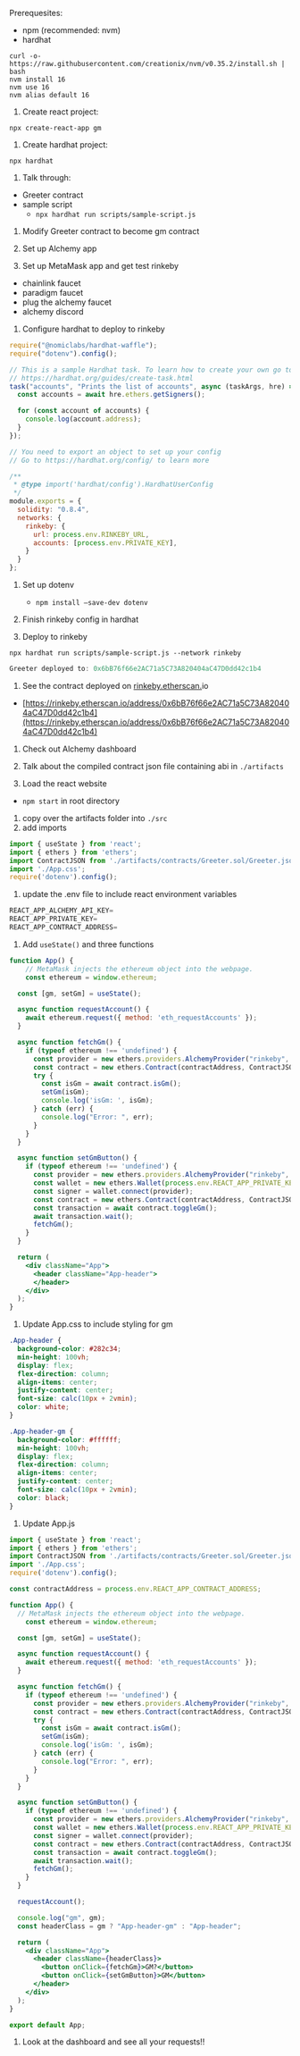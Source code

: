 Prerequesites:

- npm (recommended: nvm)
- hardhat

```
curl -o- https://raw.githubusercontent.com/creationix/nvm/v0.35.2/install.sh | bash
nvm install 16
nvm use 16
nvm alias default 16
```

1. Create react project:

`npx create-react-app gm`

1. Create hardhat project:

`npx hardhat`

1. Talk through:
- Greeter contract
- sample script
    - `npx hardhat run scripts/sample-script.js`

1. Modify Greeter contract to become gm contract

1. Set up Alchemy app
2. Set up MetaMask app and get test rinkeby
- chainlink faucet
- paradigm faucet
- plug the alchemy faucet
- alchemy discord

1. Configure hardhat to deploy to rinkeby

```jsx
require("@nomiclabs/hardhat-waffle");
require("dotenv").config();

// This is a sample Hardhat task. To learn how to create your own go to
// https://hardhat.org/guides/create-task.html
task("accounts", "Prints the list of accounts", async (taskArgs, hre) => {
  const accounts = await hre.ethers.getSigners();

  for (const account of accounts) {
    console.log(account.address);
  }
});

// You need to export an object to set up your config
// Go to https://hardhat.org/config/ to learn more

/**
 * @type import('hardhat/config').HardhatUserConfig
 */
module.exports = {
  solidity: "0.8.4",
  networks: {
    rinkeby: {
      url: process.env.RINKEBY_URL,
      accounts: [process.env.PRIVATE_KEY],
    }
  }
};
```

1. Set up dotenv
    - `npm install —save-dev dotenv`
    
2. Finish rinkeby config in hardhat
3. Deploy to rinkeby

`npx hardhat run scripts/sample-script.js --network rinkeby`

```jsx
Greeter deployed to: 0x6bB76f66e2AC71a5C73A820404aC47D0dd42c1b4
```

1. See the contract deployed on [rinkeby.etherscan.](http://rinkeby.etherscan.com)io
- [https://rinkeby.etherscan.io/address/0x6bB76f66e2AC71a5C73A820404aC47D0dd42c1b4](https://rinkeby.etherscan.io/address/0x6bB76f66e2AC71a5C73A820404aC47D0dd42c1b4)

1. Check out Alchemy dashboard

1. Talk about the compiled contract json file containing abi in `./artifacts`
2. Load the react website
- `npm start` in root directory
1. copy over the artifacts folder into `./src`
2. add imports

```jsx
import { useState } from 'react';
import { ethers } from 'ethers';
import ContractJSON from './artifacts/contracts/Greeter.sol/Greeter.json';
import './App.css';
require('dotenv').config();
```

1. update the .env file to include react environment variables

```jsx
REACT_APP_ALCHEMY_API_KEY=
REACT_APP_PRIVATE_KEY=
REACT_APP_CONTRACT_ADDRESS=
```

1. Add `useState()` and three functions

```jsx
function App() {
	// MetaMask injects the ethereum object into the webpage.
	const ethereum = window.ethereum;

  const [gm, setGm] = useState();

  async function requestAccount() {
    await ethereum.request({ method: 'eth_requestAccounts' });
  }

  async function fetchGm() {
    if (typeof ethereum !== 'undefined') {
      const provider = new ethers.providers.AlchemyProvider("rinkeby", process.env.REACT_APP_ALCHEMY_API_KEY);
      const contract = new ethers.Contract(contractAddress, ContractJSON.abi, provider);
      try {
        const isGm = await contract.isGm();
        setGm(isGm);
        console.log('isGm: ', isGm);
      } catch (err) {
        console.log("Error: ", err);
      }
    }
  }

  async function setGmButton() {
    if (typeof ethereum !== 'undefined') {
      const provider = new ethers.providers.AlchemyProvider("rinkeby", process.env.REACT_APP_ALCHEMY_API_KEY);
      const wallet = new ethers.Wallet(process.env.REACT_APP_PRIVATE_KEY, provider);
      const signer = wallet.connect(provider);
      const contract = new ethers.Contract(contractAddress, ContractJSON.abi, signer);
      const transaction = await contract.toggleGm();
      await transaction.wait();
      fetchGm();
    }
  }

  return (
    <div className="App">
      <header className="App-header">
      </header>
    </div>
  );
}
```

1. Update App.css to include styling for gm

```css
.App-header {
  background-color: #282c34;
  min-height: 100vh;
  display: flex;
  flex-direction: column;
  align-items: center;
  justify-content: center;
  font-size: calc(10px + 2vmin);
  color: white;
}

.App-header-gm {
  background-color: #ffffff;
  min-height: 100vh;
  display: flex;
  flex-direction: column;
  align-items: center;
  justify-content: center;
  font-size: calc(10px + 2vmin);
  color: black;
}
```

1. Update App.js

```jsx
import { useState } from 'react';
import { ethers } from 'ethers';
import ContractJSON from './artifacts/contracts/Greeter.sol/Greeter.json';
import './App.css';
require('dotenv').config();

const contractAddress = process.env.REACT_APP_CONTRACT_ADDRESS;

function App() {
  // MetaMask injects the ethereum object into the webpage.
	const ethereum = window.ethereum;

  const [gm, setGm] = useState();

  async function requestAccount() {
    await ethereum.request({ method: 'eth_requestAccounts' });
  }

  async function fetchGm() {
    if (typeof ethereum !== 'undefined') {
      const provider = new ethers.providers.AlchemyProvider("rinkeby", process.env.REACT_APP_ALCHEMY_API_KEY);
      const contract = new ethers.Contract(contractAddress, ContractJSON.abi, provider);
      try {
        const isGm = await contract.isGm();
        setGm(isGm);
        console.log('isGm: ', isGm);
      } catch (err) {
        console.log("Error: ", err);
      }
    }
  }

  async function setGmButton() {
    if (typeof ethereum !== 'undefined') {
      const provider = new ethers.providers.AlchemyProvider("rinkeby", process.env.REACT_APP_ALCHEMY_API_KEY);
      const wallet = new ethers.Wallet(process.env.REACT_APP_PRIVATE_KEY, provider);
      const signer = wallet.connect(provider);
      const contract = new ethers.Contract(contractAddress, ContractJSON.abi, signer);
      const transaction = await contract.toggleGm();
      await transaction.wait();
      fetchGm();
    }
  }

  requestAccount();

  console.log("gm", gm);
  const headerClass = gm ? "App-header-gm" : "App-header";

  return (
    <div className="App">
      <header className={headerClass}>
        <button onClick={fetchGm}>GM?</button>
        <button onClick={setGmButton}>GM</button>
      </header>
    </div>
  );
}

export default App;
```

1. Look at the dashboard and see all your requests!!
